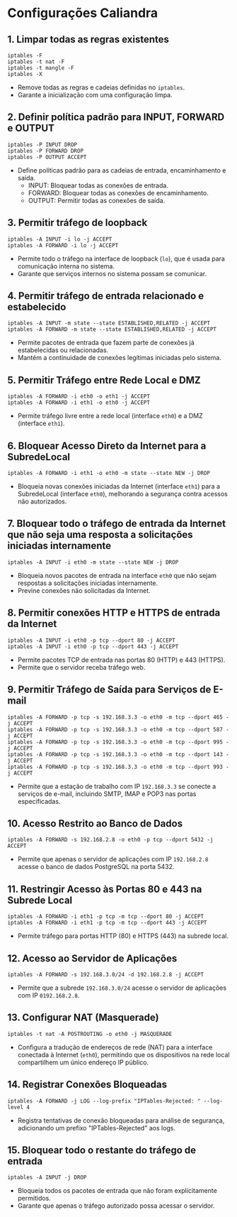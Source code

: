 # Configurações Caliandra

## 1. Limpar todas as regras existentes

```
iptables -F
iptables -t nat -F
iptables -t mangle -F
iptables -X
```
- Remove todas as regras e cadeias definidas no `iptables`.
- Garante a inicialização com uma configuração limpa.

## 2. Definir política padrão para INPUT, FORWARD e OUTPUT

```
iptables -P INPUT DROP
iptables -P FORWARD DROP
iptables -P OUTPUT ACCEPT
```
- Define políticas padrão para as cadeias de entrada, encaminhamento e saída.
  - INPUT: Bloquear todas as conexões de entrada.
  - FORWARD: Bloquear todas as conexões de encaminhamento.
  - OUTPUT: Permitir todas as conexões de saída.

## 3. Permitir tráfego de loopback

```
iptables -A INPUT -i lo -j ACCEPT
iptables -A FORWARD -i lo -j ACCEPT
```
- Permite todo o tráfego na interface de loopback (`lo`), que é usada para comunicação interna no sistema.
- Garante que serviços internos no sistema possam se comunicar.

## 4. Permitir tráfego de entrada relacionado e estabelecido

```
iptables -A INPUT -m state --state ESTABLISHED,RELATED -j ACCEPT
iptables -A FORWARD -m state --state ESTABLISHED,RELATED -j ACCEPT
```
- Permite pacotes de entrada que fazem parte de conexões já estabelecidas ou relacionadas.
- Mantém a continuidade de conexões legítimas iniciadas pelo sistema.

## 5. Permitir Tráfego entre Rede Local e DMZ

```
iptables -A FORWARD -i eth0 -o eth1 -j ACCEPT
iptables -A FORWARD -i eth1 -o eth0 -j ACCEPT
```
- Permite tráfego livre entre a rede local (interface `eth0`) e a DMZ (interface `eth1`).

## 6. Bloquear Acesso Direto da Internet para a SubredeLocal

```
iptables -A FORWARD -i eth1 -o eth0 -m state --state NEW -j DROP
```
- Bloqueia novas conexões iniciadas da Internet (interface `eth1`) para a SubredeLocal (interface `eth0`), melhorando a segurança contra acessos não autorizados.

## 7. Bloquear todo o tráfego de entrada da Internet que não seja uma resposta a solicitações iniciadas internamente

```
iptables -A INPUT -i eth0 -m state --state NEW -j DROP
```
- Bloqueia novos pacotes de entrada na interface `eth0` que não sejam respostas a solicitações iniciadas internamente.
- Previne conexões não solicitadas da Internet.

## 8. Permitir conexões HTTP e HTTPS de entrada da Internet

```
iptables -A INPUT -i eth0 -p tcp --dport 80 -j ACCEPT
iptables -A INPUT -i eth0 -p tcp --dport 443 -j ACCEPT
```
- Permite pacotes TCP de entrada nas portas 80 (HTTP) e 443 (HTTPS).
- Permite que o servidor receba tráfego web.

## 9. Permitir Tráfego de Saída para Serviços de E-mail

```
iptables -A FORWARD -p tcp -s 192.168.3.3 -o eth0 -m tcp --dport 465 -j ACCEPT
iptables -A FORWARD -p tcp -s 192.168.3.3 -o eth0 -m tcp --dport 587 -j ACCEPT
iptables -A FORWARD -p tcp -s 192.168.3.3 -o eth0 -m tcp --dport 995 -j ACCEPT
iptables -A FORWARD -p tcp -s 192.168.3.3 -o eth0 -m tcp --dport 143 -j ACCEPT
iptables -A FORWARD -p tcp -s 192.168.3.3 -o eth0 -m tcp --dport 993 -j ACCEPT
```
- Permite que a estação de trabalho com IP `192.168.3.3` se conecte a serviços de e-mail, incluindo SMTP, IMAP e POP3 nas portas especificadas.

## 10. Acesso Restrito ao Banco de Dados

```
iptables -A FORWARD -s 192.168.2.8 -o eth0 -p tcp --dport 5432 -j ACCEPT
```
- Permite que apenas o servidor de aplicações com IP `192.168.2.8` acesse o banco de dados PostgreSQL na porta 5432.

## 11. Restringir Acesso às Portas 80 e 443 na Subrede Local

```
iptables -A FORWARD -i eth1 -p tcp -m tcp --dport 80 -j ACCEPT
iptables -A FORWARD -i eth1 -p tcp -m tcp --dport 443 -j ACCEPT
```
- Permite tráfego para portas HTTP (80) e HTTPS (443) na subrede local.

## 12. Acesso ao Servidor de Aplicações

```
iptables -A FORWARD -s 192.168.3.0/24 -d 192.168.2.8 -j ACCEPT
```
- Permite que a subrede `192.168.3.0/24` acesse o servidor de aplicações com IP `0192.168.2.8`.

## 13. Configurar NAT (Masquerade)

```
iptables -t nat -A POSTROUTING -o eth0 -j MASQUERADE
```
- Configura a tradução de endereços de rede (NAT) para a interface conectada à Internet (`eth0`), permitindo que os dispositivos na rede local compartilhem um único endereço IP público.

## 14. Registrar Conexões Bloqueadas

```
iptables -A FORWARD -j LOG --log-prefix "IPTables-Rejected: " --log-level 4
```
- Registra tentativas de conexão bloqueadas para análise de segurança, adicionando um prefixo "IPTables-Rejected" aos logs.

## 15. Bloquear todo o restante do tráfego de entrada

```
iptables -A INPUT -j DROP
```
- Bloqueia todos os pacotes de entrada que não foram explicitamente permitidos.
- Garante que apenas o tráfego autorizado possa acessar o servidor.

